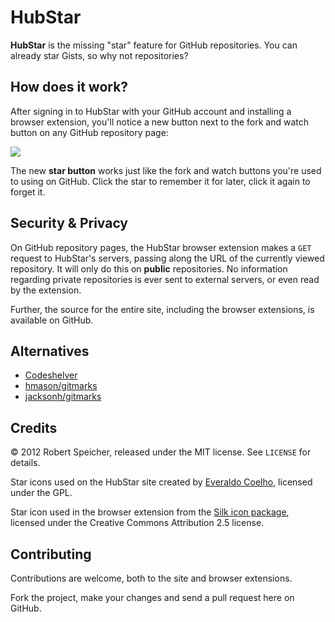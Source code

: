 # HubStar

**HubStar** is the missing "star" feature for GitHub repositories. You can
already star Gists, so why not repositories?

## How does it work?

After signing in to HubStar with your GitHub account and installing a browser
extension, you'll notice a new button next to the fork and watch button on any
GitHub repository page:

![](http://f.cl.ly/items/1W08032V3h1113170C3Z/HubStar.jpg)

The new **star button** works just like the fork and watch buttons you're used
to using on GitHub. Click the star to remember it for later, click it again to
forget it.

## Security & Privacy

On GitHub repository pages, the HubStar browser extension makes a `GET` request
to HubStar's servers, passing along the URL of the currently viewed repository.
It will only do this on **public** repositories. No information regarding
private repositories is ever sent to external servers, or even read by the
extension.

Further, the source for the entire site, including the browser extensions, is
available on GitHub.

## Alternatives

* [Codeshelver](https://www.codeshelver.com/)
* [hmason/gitmarks](https://github.com/hmason/gitmarks)
* [jacksonh/gitmarks](https://github.com/jacksonh/gitmarks)

## Credits

&copy; 2012 Robert Speicher, released under the MIT license. See `LICENSE` for
details.

Star icons used on the HubStar site created by [Everaldo
Coelho](http://www.everaldo.com/), licensed under the GPL.

Star icon used in the browser extension from the [Silk icon
package](http://famfamfam.com/lab/icons/silk/), licensed under the Creative
Commons Attribution 2.5 license.

## Contributing

Contributions are welcome, both to the site and browser extensions.

Fork the project, make your changes and send a pull request here on GitHub.
